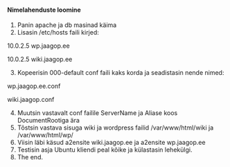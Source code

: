 #### Nimelahenduste loomine
1. Panin apache ja db masinad käima
2. Lisasin /etc/hosts faili kirjed:

10.0.2.5 wp.jaagop.ee

10.0.2.5 wiki.jaagop.ee

3. Kopeerisin 000-default conf faili kaks korda ja seadistasin nende nimed:

wp.jaagop.ee.conf

wiki.jaagop.conf

4. Muutsin vastavalt conf failile ServerName ja Aliase koos DocumentRootiga ära
5. Tõstsin vastava sisuga wiki ja wordpress failid /var/www/html/wiki ja /var/www/html/wp/
6. Viisin läbi käsud a2ensite wiki.jaagop.ee ja a2ensite wp.jaagop.ee
7. Testisin asja Ubuntu kliendi peal kõike ja külastasin lehekülgi.
8. The end.


